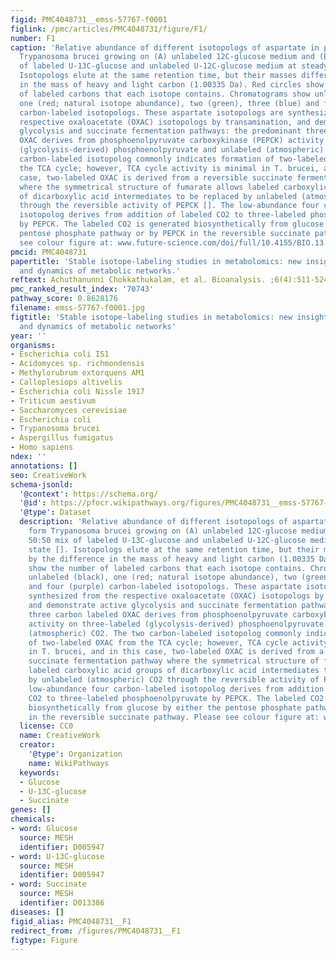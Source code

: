 ```yaml
---
figid: PMC4048731__emss-57767-f0001
figlink: /pmc/articles/PMC4048731/figure/F1/
number: F1
caption: 'Relative abundance of different isotopologs of aspartate in procyclic form
  Trypanosoma brucei growing on (A) unlabeled 12C-glucose medium and (B) a 50:50 mix
  of labeled U-13C-glucose and unlabeled U-12C-glucose medium at steady state [].
  Isotopologs elute at the same retention time, but their masses differ by the difference
  in the mass of heavy and light carbon (1.00335 Da). Red circles show the number
  of labeled carbons that each isotope contains. Chromatograms show unlabeled (black),
  one (red; natural isotope abundance), two (green), three (blue) and four (purple)
  carbon-labeled isotopologs. These aspartate isotopologs are synthesized from the
  respective oxaloacetate (OXAC) isotopologs by transamination, and demonstrate active
  glycolysis and succinate fermentation pathways: the predominant three carbon labeled
  OXAC derives from phosphoenolpyruvate carboxykinase (PEPCK) activity on three-labeled
  (glycolysis-derived) phosphoenolpyruvate and unlabeled (atmospheric) CO2. The two
  carbon-labeled isotopolog commonly indicates formation of two-labeled OXAC from
  the TCA cycle; however, TCA cycle activity is minimal in T. brucei, and in this
  case, two-labeled OXAC is derived from a reversible succinate fermentation pathway
  where the symmetrical structure of fumarate allows labeled carboxylic acid groups
  of dicarboxylic acid intermediates to be replaced by unlabeled (atmospheric) CO2
  through the reversible activity of PEPCK []. The low-abundance four carbon-labeled
  isotopolog derives from addition of labeled CO2 to three-labeled phosphoenolpyruvate
  by PEPCK. The labeled CO2 is generated biosynthetically from glucose by either the
  pentose phosphate pathway or by PEPCK in the reversible succinate pathway. Please
  see colour figure at: www.future-science.com/doi/full/10.4155/BIO.13.348'
pmcid: PMC4048731
papertitle: 'Stable isotope-labeling studies in metabolomics: new insights into structure
  and dynamics of metabolic networks.'
reftext: Achuthanunni Chokkathukalam, et al. Bioanalysis. ;6(4):511-524.
pmc_ranked_result_index: '70743'
pathway_score: 0.8628176
filename: emss-57767-f0001.jpg
figtitle: 'Stable isotope-labeling studies in metabolomics: new insights into structure
  and dynamics of metabolic networks'
year: ''
organisms:
- Escherichia coli IS1
- Acidomyces sp. richmondensis
- Methylorubrum extorquens AM1
- Calloplesiops altivelis
- Escherichia coli Nissle 1917
- Triticum aestivum
- Saccharomyces cerevisiae
- Escherichia coli
- Trypanosoma brucei
- Aspergillus fumigatus
- Homo sapiens
ndex: ''
annotations: []
seo: CreativeWork
schema-jsonld:
  '@context': https://schema.org/
  '@id': https://pfocr.wikipathways.org/figures/PMC4048731__emss-57767-f0001.html
  '@type': Dataset
  description: 'Relative abundance of different isotopologs of aspartate in procyclic
    form Trypanosoma brucei growing on (A) unlabeled 12C-glucose medium and (B) a
    50:50 mix of labeled U-13C-glucose and unlabeled U-12C-glucose medium at steady
    state []. Isotopologs elute at the same retention time, but their masses differ
    by the difference in the mass of heavy and light carbon (1.00335 Da). Red circles
    show the number of labeled carbons that each isotope contains. Chromatograms show
    unlabeled (black), one (red; natural isotope abundance), two (green), three (blue)
    and four (purple) carbon-labeled isotopologs. These aspartate isotopologs are
    synthesized from the respective oxaloacetate (OXAC) isotopologs by transamination,
    and demonstrate active glycolysis and succinate fermentation pathways: the predominant
    three carbon labeled OXAC derives from phosphoenolpyruvate carboxykinase (PEPCK)
    activity on three-labeled (glycolysis-derived) phosphoenolpyruvate and unlabeled
    (atmospheric) CO2. The two carbon-labeled isotopolog commonly indicates formation
    of two-labeled OXAC from the TCA cycle; however, TCA cycle activity is minimal
    in T. brucei, and in this case, two-labeled OXAC is derived from a reversible
    succinate fermentation pathway where the symmetrical structure of fumarate allows
    labeled carboxylic acid groups of dicarboxylic acid intermediates to be replaced
    by unlabeled (atmospheric) CO2 through the reversible activity of PEPCK []. The
    low-abundance four carbon-labeled isotopolog derives from addition of labeled
    CO2 to three-labeled phosphoenolpyruvate by PEPCK. The labeled CO2 is generated
    biosynthetically from glucose by either the pentose phosphate pathway or by PEPCK
    in the reversible succinate pathway. Please see colour figure at: www.future-science.com/doi/full/10.4155/BIO.13.348'
  license: CC0
  name: CreativeWork
  creator:
    '@type': Organization
    name: WikiPathways
  keywords:
  - Glucose
  - U-13C-glucose
  - Succinate
genes: []
chemicals:
- word: Glucose
  source: MESH
  identifier: D005947
- word: U-13C-glucose
  source: MESH
  identifier: D005947
- word: Succinate
  source: MESH
  identifier: D013386
diseases: []
figid_alias: PMC4048731__F1
redirect_from: /figures/PMC4048731__F1
figtype: Figure
---
```

